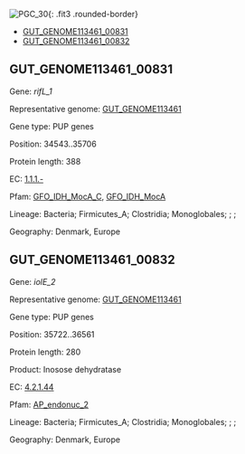 ![PGC_30](../static/images/Clusters_figure/PGC_30.jpg){: .fit3 .rounded-border}

<ul id="myTab" class="nav nav-tabs">
  <li class="active">
        <a href="#tab1" data-toggle="tab">GUT_GENOME113461_00831</a>
  </li>
<li><a href="#tab2" data-toggle="tab">GUT_GENOME113461_00832</a></li>
</ul>

<div id="myTabContent" class="tab-content">
  <div class="tab-pane fade in active" id="tab1">

<h2 id="GUT_GENOME113461_00831">GUT_GENOME113461_00831</h2>
<p>Gene: <em>rifL_1</em>
<p>Representative genome: <a href="https://www.ebi.ac.uk/metagenomics/genomes/MGYG-HGUT-00495">GUT_GENOME113461</a></p>
<p>Gene type: PUP genes</p>
<p>Position: 34543..35706</p>
<p>Protein length: 388</p>
<p>EC: <a href="https://www.brenda-enzymes.org/enzyme.php?ecno=1.1.1.-">1.1.1.-</a></p>
<p>Pfam: <a href="http://pfam.xfam.org/family/GFO_IDH_MocA_C">GFO_IDH_MocA_C</a>, <a href="http://pfam.xfam.org/family/GFO_IDH_MocA">GFO_IDH_MocA</a></p>
<p>Lineage: Bacteria; Firmicutes_A; Clostridia; Monoglobales; ; ; </p>
<p>Geography: Denmark, Europe</p>
  </div>

  <div class="tab-pane fade" id="tab2">

<h2 id="GUT_GENOME113461_00832">GUT_GENOME113461_00832</h2>
<p>Gene: <em>iolE_2</em></p>
<p>Representative genome: <a href="https://www.ebi.ac.uk/metagenomics/genomes/MGYG-HGUT-00495">GUT_GENOME113461</a></p>
<p>Gene type: PUP genes</p>
<p>Position: 35722..36561</p>
<p>Protein length: 280</p>
<p>Product: Inosose dehydratase</p>
<p>EC: <a href="https://www.brenda-enzymes.org/enzyme.php?ecno=4.2.1.44">4.2.1.44</a></p>
<p>Pfam: <a href="http://pfam.xfam.org/family/AP_endonuc_2">AP_endonuc_2</a></p>

<p>Lineage: Bacteria; Firmicutes_A; Clostridia; Monoglobales; ; ; </p>
<p>Geography: Denmark, Europe</p>

  </div>
</div>
